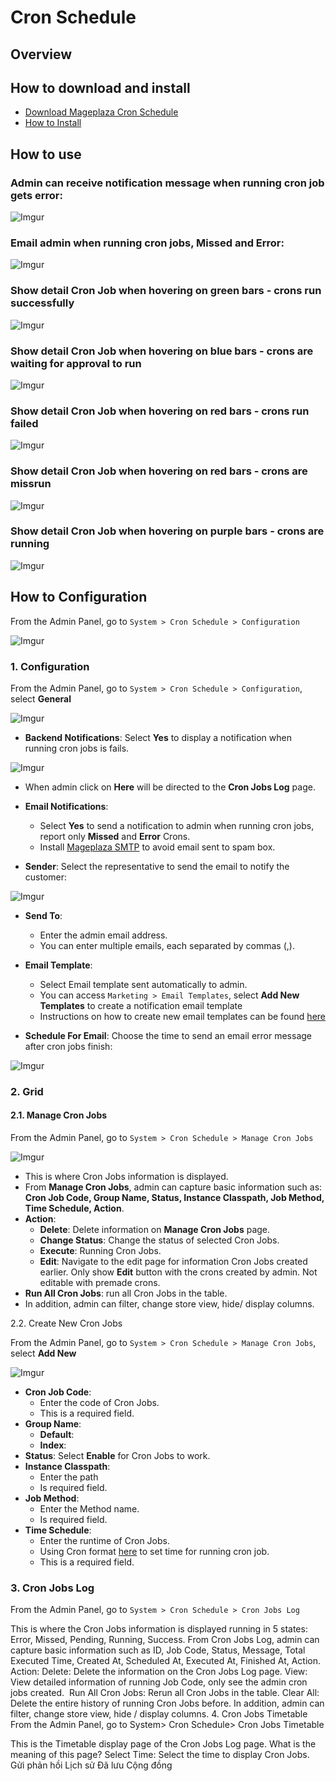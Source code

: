 # Cron Schedule

## Overview



## How to download and install

- [Download Mageplaza Cron Schedule](https://www.mageplaza.com/magento-2-cron-schedule/)
- [How to Install](https://www.mageplaza.com/install-magento-2-extension/)


## How to use

### Admin can receive notification message when running cron job gets error: 

![Imgur](https://i.imgur.com/HllkaCk.png)

### Email admin when running cron jobs, Missed and Error:

![Imgur](https://i.imgur.com/QOUziv1.png)


### Show detail Cron Job when hovering on green bars - crons run successfully

![Imgur](https://i.imgur.com/On7L9VN.png)

### Show detail Cron Job when hovering on blue bars - crons are waiting for approval to run

![Imgur](https://i.imgur.com/XGjOcPW.png)

### Show detail Cron Job when hovering on red bars - crons run failed

![Imgur](https://i.imgur.com/shswdJc.png)

### Show detail Cron Job when hovering on red bars - crons are missrun

![Imgur](https://i.imgur.com/g0gTT7Z.png)

### Show detail Cron Job when hovering on purple bars - crons are running

![Imgur](https://i.imgur.com/R0NTuly.png)

## How to Configuration

From the Admin Panel, go to `System > Cron Schedule > Configuration`

![Imgur](https://i.imgur.com/y4VkwEE.png)

### 1. Configuration

From the Admin Panel, go to `System > Cron Schedule > Configuration`, select **General**

![Imgur](https://i.imgur.com/hMLkQhi.png)

- **Backend Notifications**: Select **Yes** to display a notification when running cron jobs is fails.

![Imgur](https://i.imgur.com/UtcBEpL.png)

  - When admin click on **Here** will be directed to the **Cron Jobs Log** page.
  
- **Email Notifications**:
  - Select **Yes** to send a notification to admin when running cron jobs, report only **Missed** and **Error** Crons.
  - Install [Mageplaza SMTP](https://www.mageplaza.com/magento-2-smtp/) to avoid email sent to spam box.
- **Sender**: Select the representative to send the email to notify the customer:

![Imgur](https://i.imgur.com/ZUJdZeO.png)

- **Send To**:
  - Enter the admin email address.
  - You can enter multiple emails, each separated by commas (,).
    
- **Email Template**:
  - Select Email template sent automatically to admin.
  - You can access `Marketing > Email Templates`, select **Add New Templates** to create a notification email template
  - Instructions on how to create new email templates can be found [here](https://www.mageplaza.com/kb/how-to-customize-email-template-transactional-email-magento-2.html)
  
- **Schedule For Email**: Choose the time to send an email error message after cron jobs finish:

![Imgur](https://i.imgur.com/9AKHU5y.png)

### 2. Grid

#### 2.1. Manage Cron Jobs

From the Admin Panel, go to `System > Cron Schedule > Manage Cron Jobs`

![Imgur](https://i.imgur.com/v9GJh07.png)

- This is where Cron Jobs information is displayed.
- From **Manage Cron Jobs**, admin can capture basic information such as: **Cron Job Code, Group Name, Status, Instance Classpath, Job Method, Time Schedule, Action**.
- **Action**:
  - **Delete**: Delete information on **Manage Cron Jobs** page.
  - **Change Status**: Change the status of selected Cron Jobs.
  - **Execute**: Running Cron Jobs.
  - **Edit**: Navigate to the edit page for information Cron Jobs created earlier. Only show **Edit** button with the crons created by admin. Not editable with premade crons. 
- **Run All Cron Jobs**: run all Cron Jobs in the table.
- In addition, admin can filter, change store view, hide/ display columns.

2.2. Create New Cron Jobs

From the Admin Panel, go to `System > Cron Schedule > Manage Cron Jobs`, select **Add New**

![Imgur](https://i.imgur.com/ODYxtnh.png)

- **Cron Job Code**:
  - Enter the code of Cron Jobs.
  - This is a required field.
- **Group Name**:
  - **Default**:
  - **Index**:
- **Status**: Select **Enable** for Cron Jobs to work.
- **Instance Classpath**:
  - Enter the path
  - Is required field.
- **Job Method**:
  - Enter the Method name.
  - Is required field.
- **Time Schedule**:
  - Enter the runtime of Cron Jobs.
  - Using Cron format [here](http://www.nncron.ru/help/EN/working/cron-format.htm) to set time for running cron job.
  - This is a required field.


### 3. Cron Jobs Log
From the Admin Panel, go to `System > Cron Schedule > Cron Jobs Log`

This is where the Cron Jobs information is displayed running in 5 states: Error, Missed, Pending, Running, Success.
From Cron Jobs Log, admin can capture basic information such as ID, Job Code, Status, Message, Total Executed Time, Created At, Scheduled At, Executed At, Finished At, Action.
Action:
Delete: Delete the information on the Cron Jobs Log page.
View: View detailed information of running Job Code, only see the admin cron jobs created.
 Run All Cron Jobs: Rerun all Cron Jobs in the table.
Clear All: Delete the entire history of running Cron Jobs before.
In addition, admin can filter, change store view, hide / display columns.
4. Cron Jobs Timetable
From the Admin Panel, go to System> Cron Schedule> Cron Jobs Timetable

This is the Timetable display page of the Cron Jobs Log page. What is the meaning of this page?
Select Time: Select the time to display Cron Jobs.
Gửi phản hồi
Lịch sử
Đã lưu
Cộng đồng
